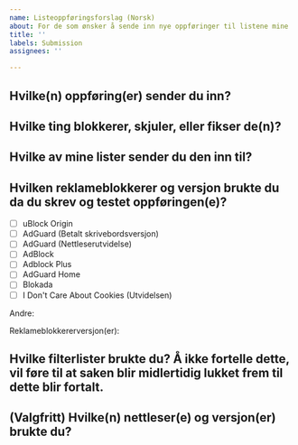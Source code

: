 ```yaml
---
name: Listeoppføringsforslag (Norsk)
about: For de som ønsker å sende inn nye oppføringer til listene mine
title: ''
labels: Submission
assignees: ''

---
```


## Hvilke(n) oppføring(er) sender du inn?
<!-- `text`-kodetekstfunksjonen kan komme til nytte, hvis du ikke ønsker å lage en lenke til nettstedet som oppføringen er for ved et uhell. -->

## Hvilke ting blokkerer, skjuler, eller fikser de(n)?
<!-- Skjermklipp er særdeles nyttige, men valgfrie. -->

## Hvilke av mine lister sender du den inn til?

## Hvilken reklameblokkerer og versjon brukte du da du skrev og testet oppføringen(e)?
- [ ] uBlock Origin
- [ ] AdGuard (Betalt skrivebordsversjon)
- [ ] AdGuard (Nettleserutvidelse)
- [ ] AdBlock
- [ ] Adblock Plus
- [ ] AdGuard Home
- [ ] Blokada
- [ ] I Don't Care About Cookies (Utvidelsen)

Andre:

Reklameblokkererversjon(er):

## Hvilke filterlister brukte du? Å ikke fortelle dette, vil føre til at saken blir midlertidig lukket frem til dette blir fortalt.
<!-- Hvis du vil spare tid, kan du ta et skjermklipp av listeinnstillingene til reklameblokkereren din. -->

## (Valgfritt) Hvilke(n) nettleser(e) og versjon(er) brukte du?
<!-- Hvis du er i tvil, se i *Om*-siden til nettleseren din. -->
